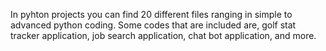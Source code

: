 In pyhton projects you can find 20 different files ranging in simple to advanced python coding. Some codes that are included are, golf stat tracker application, job search application, chat bot application, and more.

